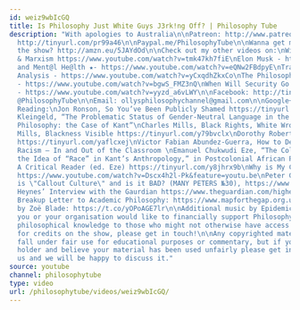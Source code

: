 ```yaml
---
id: weiz9wbIcGQ
title: Is Philosophy Just White Guys J3rk!ng Off? | Philosophy Tube
description: "With apologies to Australia\n\nPatreon: http://www.patreon.com/PhilosophyTube\n\nSubscribe!
  http://tinyurl.com/pr99a46\n\nPaypal.me/PhilosophyTube\n\nWanna get me a book for
  the show? http://amzn.eu/5JAYdOd\n\nCheck out my other videos on:\nWitchcraft, Gender,
  & Marxism https://www.youtube.com/watch?v=tmk47kh7fiE\nElon Musk - https://www.youtube.com/watch?v=5gnlhmaM-dM\nSuic!de
  and Ment@l He@lth ★- https://www.youtube.com/watch?v=eQNw2FBdpyE\nTransphobia: An
  Analysis - https://www.youtube.com/watch?v=yCxqdhZkxCo\nThe Philosophy of Antifa
  - https://www.youtube.com/watch?v=bgwS_FMZ3nQ\nWhen Will Security Go Back to Normal?
  - https://www.youtube.com/watch?v=yyzd_a6vLWY\n\nFacebook: http://tinyurl.com/jgjek5w\n\nTwitter:
  @PhilosophyTube\n\nEmail: ollysphilosophychannel@gmail.com\n\nGoogle+: google.com/+thephilosophytube\n\nrealphilosophytube.tumblr.com\n\nRecommended
  Reading:\nJon Ronson, So You’ve Been Publicly Shamed https://tinyurl.com/y8v9hly4\nPauline
  Kleingeld, “The Problematic Status of Gender-Neutral Language in the History of
  Philosophy: the Case of Kant”\nCharles Mills, Black Rights, White Wrongs https://tinyurl.com/yczvabqf\nCharles
  Mills, Blackness Visible https://tinyurl.com/y79bvclx\nDorothy Roberts, Fatal Invention
  https://tinyurl.com/yaflcxej\nVictor Fabian Abundez-Guerra, How to Deal With Kant’s
  Racism – In and Out of the Classroom \nEmanuel Chukwudi Eze, “The Colour of Reason:
  the Idea of “Race” in Kant’s Anthropology,” in Postcolonial African Philosophy:
  A Critical Reader (ed. Eze) https://tinyurl.com/y8jhrx9b\nWhy is My Curriculum White?
  https://www.youtube.com/watch?v=Dscx4h2l-Pk&feature=youtu.be\nPeter Coffin, What
  is \"Callout Culture\" and is it BAD? (MANY PETERS №30), https://www.youtube.com/watch?v=dbVi7C2kBXA&t=10s\nPatrice
  Heynes’ Interview with the Gaurdian https://www.theguardian.com/higher-education-network/2015/jan/05/philosophy-is-for-posh-white-boys-with-trust-funds-why-are-there-so-few-women\nA
  Breakup Letter to Academic Philosophy: https://www.mapforthegap.org.uk/blog/a-breakup-letter-to-academic-philosophy\n\nMusic
  by Zoë Blade: https://t.co/yOPoAGE7lr\n\nAdditional music by Epidemic Sound (Epidemicsound.com)\n\nIf
  you or your organisation would like to financially support Philosophy Tube in distributing
  philosophical knowledge to those who might not otherwise have access to it in exchange
  for credits on the show, please get in touch!\n\nAny copyrighted material should
  fall under fair use for educational purposes or commentary, but if you are a copyright
  holder and believe your material has been used unfairly please get in touch with
  us and we will be happy to discuss it."
source: youtube
channel: philosophytube
type: video
url: /philosophytube/videos/weiz9wbIcGQ/
---
```

